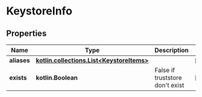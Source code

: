 
# KeystoreInfo

## Properties
Name | Type | Description | Notes
------------ | ------------- | ------------- | -------------
**aliases** | [**kotlin.collections.List&lt;KeystoreItems&gt;**](KeystoreItems.md) |  |  [optional]
**exists** | **kotlin.Boolean** | False if truststore don&#39;t exist |  [optional]



